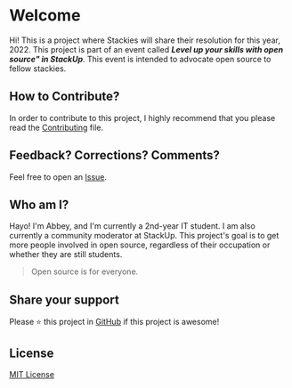 # Welcome

Hi! This is a project where Stackies will share their resolution for this year, 2022. This project is part of an event called ***Level up your skills with open source" in StackUp***. This event is intended to advocate open source to fellow stackies. 

## How to Contribute?

In order to contribute to this project, I highly recommend that you please read the [Contributing](CONTRIBUTING.md) file.

## Feedback? Corrections? Comments?

Feel free to open an [Issue](https://github.com/AbbeyIT/Stackie-2023-resolution/issues).

## Who am I?

Hayo! I'm Abbey, and I'm currently a 2nd-year IT student. I am also currently a community moderator at StackUp. This project's goal is to get more people involved in open source, regardless of their occupation or whether they are still students. 

> Open source is for everyone. 

## Share your support
Please ⭐️ this project in [GitHub](https://github.com/AbbeyIT/Stackie-2023-resolution) if this project is awesome!

## License
[MIT License](https://github.com/AbbeyIT/Stackie-2023-resolution/blob/main/LICENSE)
<br>